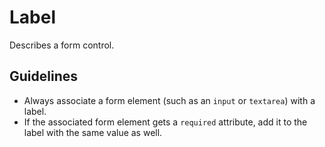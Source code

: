 <!-- @license CC0-1.0 -->

# Label

Describes a form control.

## Guidelines

- Always associate a form element (such as an `input` or `textarea`) with a label.
- If the associated form element gets a `required` attribute, add it to the label with the same value as well.
